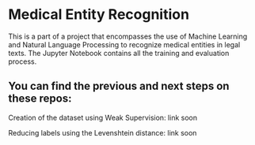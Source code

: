 # Medical Entity Recognition
This is a part of a project that encompasses the use of Machine Learning and Natural Language Processing to recognize medical entities in legal texts.
The Jupyter Notebook contains all the training and evaluation process. 

## You can find the previous and next steps on these repos:

Creation of the dataset using Weak Supervision: link soon

Reducing labels using the Levenshtein distance: link soon

